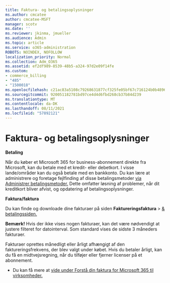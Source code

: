 ```yaml
---
title: Faktura- og betalingsoplysninger
ms.author: cmcatee
author: cmcatee-MSFT
manager: scotv
ms.date: ''
ms.reviewer: jkinma, jmueller
ms.audience: Admin
ms.topic: article
ms.service: o365-administration
ROBOTS: NOINDEX, NOFOLLOW
localization_priority: Normal
ms.collection: Adm_O365
ms.assetid: ef2df989-8539-48b5-a324-97d2e09f14fe
ms.custom:
- commerce_billing
- "485"
- "1500018"
ms.openlocfilehash: c21ac83a5108c79268631877cf325fe05bf67c716124b0b4896665395c03178b
ms.sourcegitcommit: 920051182781bd97ce4d4d6fbd268cb37b84d239
ms.translationtype: MT
ms.contentlocale: da-DK
ms.lasthandoff: 08/11/2021
ms.locfileid: "57892121"
---
```

# <a name="invoice-and-payment-information"></a>Faktura- og betalingsoplysninger

**Betaling**

Når du køber et Microsoft 365 for business-abonnement direkte fra Microsoft, kan du betale med et kredit- eller debetkort.  I visse lande/områder kan du også betale med en bankkonto.  Du kan lære at administrere og foretage fejlfinding af disse betalingsmetoder [via Administrer betalingsmetoder.](https://docs.microsoft.com/microsoft-365/commerce/billing-and-payments/manage-payment-methods) Dette omfatter løsning af problemer, når dit kreditkort bliver afvist, og opdatering af betalingsoplysninger.

**Faktura/faktura**

Du kan finde og downloade dine fakturaer på siden **Faktureringsfaktura**  >  [& betalingssiden.](https://go.microsoft.com/fwlink/p/?linkid=848039)  

**Bemærk!** Hvis der ikke vises nogen fakturaer, kan det være nødvendigt at justere filteret for datointerval.  Som standard vises de sidste 3 måneders fakturaer.

Fakturaer oprettes månedligt eller årligt afhængigt af den faktureringsfrekvens, der blev valgt under købet.  Hvis du betaler årligt, kan du få en midtvejsregning, når du tilføjer eller fjerner licenser på et abonnement.

- Du kan få mere at [vide under Forstå din faktura for Microsoft 365 til virksomheder.](https://docs.microsoft.com/microsoft-365/commerce/billing-and-payments/understand-your-invoice2)